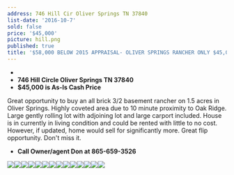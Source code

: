 ```yaml
---
address: 746 Hill Cir Oliver Springs TN 37840
list-date: '2016-10-7'
sold: false
price: '$45,000'
picture: hill.png
published: true
title: '$58,000 BELOW 2015 APPRAISAL- OLIVER SPRINGS RANCHER ONLY $45,000!'
---
```



* &nbsp;
* **746 Hill Circle Oliver Springs TN 37840**
* **$45,000 is As-Is Cash Price**


Great opportunity to buy an all brick 3/2 basement rancher on 1.5 acres in Oliver Springs. Highly coveted area due to 10 minute proximity to Oak Ridge. Large gently rolling lot with adjoining lot and large carport included. House is in currently in living condition and could be rented with little to no cost. However, if updated, home would sell for significantly more. Great flip opportunity. Don't miss it.&nbsp;

* **Call Owner/agent Don at 865-659-3526**


![](/uploads/versions/20161006-182613---x----4128-2322x---.jpg)![](/uploads/versions/20161006-182650---x----4128-2322x---.jpg)![](/uploads/versions/20161006-182715---x----4128-2322x---.jpg)![](/uploads/versions/20161006-182842---x----4128-2322x---.jpg)![](/uploads/versions/20161006-182553---x----4128-2322x---.jpg)![](/uploads/versions/20161006-183108---x----4128-2322x---.jpg)![](/uploads/versions/20161006-183333---x----4128-2322x---.jpg)![](/uploads/versions/20161006-181918---x----4128-2322x---.jpg)![](/uploads/versions/20161006-115506---x----4128-2322x---.jpg)![](/uploads/versions/20161006-181643---x----4128-2322x---.jpg)![](/uploads/versions/20161006-182921---x----4128-2322x---.jpg)![](/uploads/versions/20161006-182955---x----4128-2322x---.jpg)![](/uploads/versions/20161006-181611---x----4128-2322x---.jpg)![](/uploads/versions/20161006-181816---x----4128-2322x---.jpg)
